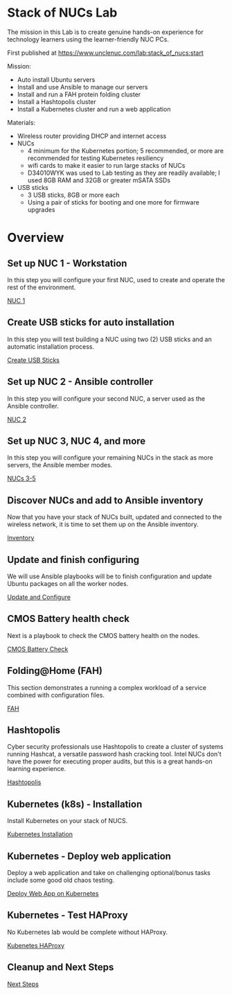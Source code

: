 # Stack of NUCs Lab
The mission in this Lab is to create genuine hands-on experience for technology learners using the learner-friendly NUC PCs.

First published at https://www.unclenuc.com/lab:stack_of_nucs:start

Mission:
- Auto install Ubuntu servers
- Install and use Ansible to manage our servers
- Install and run a FAH protein folding cluster
- Install a Hashtopolis cluster
- Install a Kubernetes cluster and run a web application

Materials:
- Wireless router providing DHCP and internet access
- NUCs
  - 4 minimum for the Kubernetes portion; 5 recommended, or more are recommended for testing Kubernetes resiliency
  - wifi cards to make it easier to run large stacks of NUCs
  - D34010WYK was used to Lab testing as they are readily available; I used 8GB RAM and 32GB or greater mSATA SSDs
- USB sticks
  - 3 USB sticks, 8GB or more each
  - Using a pair of sticks for booting and one more for firmware upgrades

# Overview
## Set up NUC 1 - Workstation
In this step you will configure your first NUC, used to create and operate the rest of the environment.

[NUC 1](1_NUC_1.md)

## Create USB sticks for auto installation
In this step you will test building a NUC using two (2) USB sticks and an automatic installation process.

[Create USB Sticks](2_USB_stick_creation.md)

## Set up NUC 2 - Ansible controller
In this step you will configure your second NUC, a server used as the Ansible controller.

[NUC 2](3_NUC_2.md)

## Set up NUC 3, NUC 4, and more
In this step you will configure your remaining NUCs in the stack as more servers, the Ansible member modes.

[NUCs 3-5](4_NUC_3-5.md)

## Discover NUCs and add to Ansible inventory
Now that you have your stack of NUCs built, updated and connected to the wireless network, it is time to set them up on the Ansible inventory.

[Inventory](5_Inventory.md)

## Update and finish configuring
We will use Ansible playbooks will be to finish configuration and update Ubuntu packages on all the worker nodes.

[Update and Configure](6_Update.md)

## CMOS Battery health check
Next is a playbook to  check the CMOS battery health on the nodes.

[CMOS Battery Check](7_Battery.md)

## Folding@Home (FAH)
This section demonstrates a running a complex workload of a service combined with configuration files.

[FAH](8_FAH.md)

## Hashtopolis
Cyber security professionals use Hashtopolis to create a cluster of systems running Hashcat, a versatile password hash cracking tool. Intel NUCs don't have the power for executing proper audits, but this is a great hands-on learning experience.

[Hashtopolis](9_Hashtopolis.md)

## Kubernetes (k8s) - Installation
Install Kubernetes on your stack of NUCS.

[Kubernetes Installation](10_Kubernetes_install.md)

## Kubernetes - Deploy web application
Deploy a web application and take on challenging optional/bonus tasks include some good old chaos testing.

[Deploy Web App on Kubernetes](11_Kubernetes_web_app.md)

## Kubernetes - Test HAProxy
No Kubernetes lab would be complete without HAProxy.

[Kubenetes HAProxy](12_Kubernetes_HAProxy.md)

## Cleanup and Next Steps
[Next Steps](13_Next_Steps.md)


